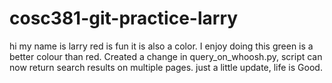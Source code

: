 # cosc381-git-practice-larry
hi my name is larry
red is fun
it is also a color.
I enjoy doing this
green is a better colour than red.
Created a change in query_on_whoosh.py, script can now return search results on multiple pages.
just a little update, life is Good.
